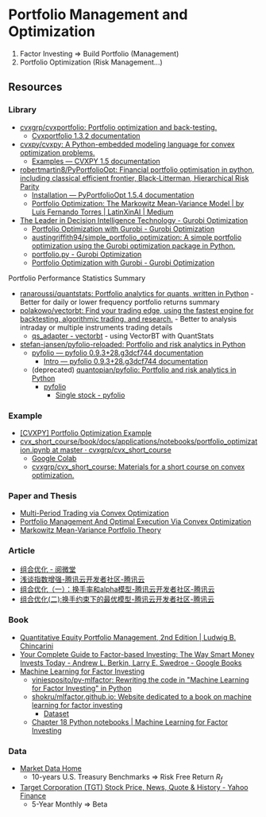 # Portfolio Management and Optimization

1. Factor Investing => Build Portfolio (Management)
2. Portfolio Optimization (Risk Management...)

## Resources

### Library

- [cvxgrp/cvxportfolio: Portfolio optimization and back-testing.](https://github.com/cvxgrp/cvxportfolio)
  - [Cvxportfolio 1.3.2 documentation](https://www.cvxportfolio.com/en/stable/)
- [cvxpy/cvxpy: A Python-embedded modeling language for convex optimization problems.](https://github.com/cvxpy/cvxpy)
  - [Examples — CVXPY 1.5 documentation](https://www.cvxpy.org/examples/)
- [robertmartin8/PyPortfolioOpt: Financial portfolio optimisation in python, including classical efficient frontier, Black-Litterman, Hierarchical Risk Parity](https://github.com/robertmartin8/PyPortfolioOpt)
  - [Installation — PyPortfolioOpt 1.5.4 documentation](https://pyportfolioopt.readthedocs.io/en/latest/)
  - [Portfolio Optimization: The Markowitz Mean-Variance Model | by Luís Fernando Torres | LatinXinAI | Medium](https://medium.com/latinxinai/portfolio-optimization-the-markowitz-mean-variance-model-c07a80056b8a)
- [The Leader in Decision Intelligence Technology - Gurobi Optimization](https://www.gurobi.com/)
  - [Portfolio Optimization with Gurobi - Gurobi Optimization](https://www.gurobi.com/jupyter_models/portfolio-selection-optimization/)
  - [austingriffith94/simple_portfolio_optimization: A simple portfolio optimization using the Gurobi optimization package in Python.](https://github.com/austingriffith94/simple_portfolio_optimization)
  - [portfolio.py - Gurobi Optimization](https://www.gurobi.com/documentation/current/examples/portfolio_py.html)
  - [Portfolio Optimization with Gurobi - Gurobi Optimization](https://www.gurobi.com/jupyter_models/portfolio-selection-optimization/)

Portfolio Performance Statistics Summary

- [ranaroussi/quantstats: Portfolio analytics for quants, written in Python](https://github.com/ranaroussi/quantstats) - Better for daily or lower frequency portfolio returns summary
- [polakowo/vectorbt: Find your trading edge, using the fastest engine for backtesting, algorithmic trading, and research.](https://github.com/polakowo/vectorbt) - Better to analysis intraday or multiple instruments trading details
  - [qs_adapter - vectorbt](https://vectorbt.dev/api/returns/qs_adapter/) - using VectorBT with QuantStats
- [stefan-jansen/pyfolio-reloaded: Portfolio and risk analytics in Python](https://github.com/stefan-jansen/pyfolio-reloaded)
  - [pyfolio — pyfolio 0.9.3+28.g3dcf744 documentation](https://pyfolio.ml4trading.io/)
    - [Intro — pyfolio 0.9.3+28.g3dcf744 documentation](https://pyfolio.ml4trading.io/notebooks/single_stock_example.html#Download-daily-stock-prices-using-yfinance)
  - (deprecated) [quantopian/pyfolio: Portfolio and risk analytics in Python](https://github.com/quantopian/pyfolio)
    - [pyfolio](https://quantopian.github.io/pyfolio/)
      - [Single stock - pyfolio](https://quantopian.github.io/pyfolio/notebooks/single_stock_example/)

### Example

- [[CVXPY] Portfolio Optimization Example](https://www.kaggle.com/code/marketneutral/cvxpy-portfolio-optimization-example)
- [cvx_short_course/book/docs/applications/notebooks/portfolio_optimization.ipynb at master · cvxgrp/cvx_short_course](https://github.com/cvxgrp/cvx_short_course/blob/master/book/docs/applications/notebooks/portfolio_optimization.ipynb)
  - [Google Colab](https://colab.research.google.com/github/cvxgrp/cvx_short_course/blob/master/book/docs/applications/notebooks/portfolio_optimization.ipynb)
  - [cvxgrp/cvx_short_course: Materials for a short course on convex optimization.](https://github.com/cvxgrp/cvx_short_course)

### Paper and Thesis

- [Multi-Period Trading via Convex Optimization](https://stanford.edu/~boyd/papers/pdf/cvx_portfolio.pdf)
- [Portfolio Management And Optimal Execution Via Convex Optimization](https://stacks.stanford.edu/file/druid:wm743bj5020/thesis-augmented.pdf)
- [Markowitz Mean-Variance Portfolio Theory](https://sites.math.washington.edu/~burke/crs/408/fin-proj/mark1.pdf)

### Article

- [组合优化 - 阅微堂](https://zhiqiang.org/tag/portfolio-optimization.html)
- [浅谈指数增强-腾讯云开发者社区-腾讯云](https://cloud.tencent.com/developer/article/1424201)
- [组合优化（一）：换手率和alpha模型-腾讯云开发者社区-腾讯云](https://cloud.tencent.com/developer/article/2242060)
- [组合优化(二):换手约束下的最优模型-腾讯云开发者社区-腾讯云](https://cloud.tencent.com/developer/article/2242059)

### Book

- [Quantitative Equity Portfolio Management, 2nd Edition | Ludwig B. Chincarini](https://ludwigbc.com/books/qepm-2/)
- [Your Complete Guide to Factor-based Investing: The Way Smart Money Invests Today - Andrew L. Berkin, Larry E. Swedroe - Google Books](https://books.google.co.jp/books/about/Your_Complete_Guide_to_Factor_based_Inve.html?id=iSNBvgAACAAJ&redir_esc=y)
- [Machine Learning for Factor Investing](https://www.mlfactor.com/)
  - [viniesposito/py-mlfactor: Rewriting the code in "Machine Learning for Factor Investing" in Python](https://github.com/viniesposito/py-mlfactor)
  - [shokru/mlfactor.github.io: Website dedicated to a book on machine learning for factor investing](https://github.com/shokru/mlfactor.github.io?tab=readme-ov-file)
    - [Dataset](https://github.com/shokru/mlfactor.github.io/tree/master/material)
  - [Chapter 18 Python notebooks | Machine Learning for Factor Investing](https://www.mlfactor.com/python.html)

### Data

- [Market Data Home](https://finra-markets.morningstar.com/MarketData/Default.jsp?sdkVersion=2.62.9)
  - 10-years U.S. Treasury Benchmarks => Risk Free Return $R_f$
- [Target Corporation (TGT) Stock Price, News, Quote & History - Yahoo Finance](https://finance.yahoo.com/quote/TGT/?p=TGT&.tsrc=fin-srch)
  - 5-Year Monthly => Beta
